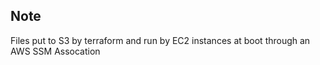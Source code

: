 ## Note
Files put to S3 by terraform and run by EC2 instances at boot through an AWS SSM Assocation
